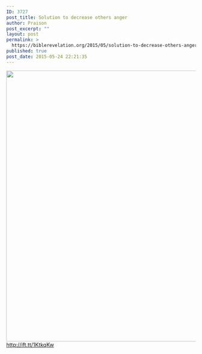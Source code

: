 ```yaml
---
ID: 3727
post_title: Solution to decrease others anger
author: Praison
post_excerpt: ""
layout: post
permalink: >
  https://biblerevelation.org/2015/05/solution-to-decrease-others-anger/
published: true
post_date: 2015-05-24 22:21:35
---
```

<img src="http://ift.tt/1cVf0cT" class="aligncenter size-large" width="720"><br>
http://ift.tt/1KtkqKw